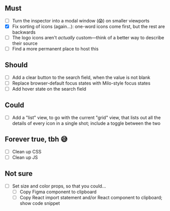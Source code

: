 ## Must
- [ ] Turn the inspector into a modal window (😱) on smaller viewports
- [x] Fix sorting of icons (again...): one-word icons come first, but the rest are backwards
- [ ] The logo icons aren't _actually_ custom—think of a better way to describe their source
- [ ] Find a more permanent place to host this

## Should
- [ ] Add a clear button to the search field, when the value is not blank
- [ ] Replace browser-default focus states with Milo-style focus states
- [ ] Add hover state on the search field

## Could
- [ ] Add a "list" view, to go with the current "grid" view, that lists out all the details of every icon in a single shot; include a toggle between the two

## Forever true, tbh 😅
- [ ] Clean up CSS 
- [ ] Clean up JS

## Not sure
- [ ] Set size and color props, so that you could...
    - [ ] Copy Figma component to clipboard
    - [ ] Copy React import statement and/or React component to clipboard; show code snippet